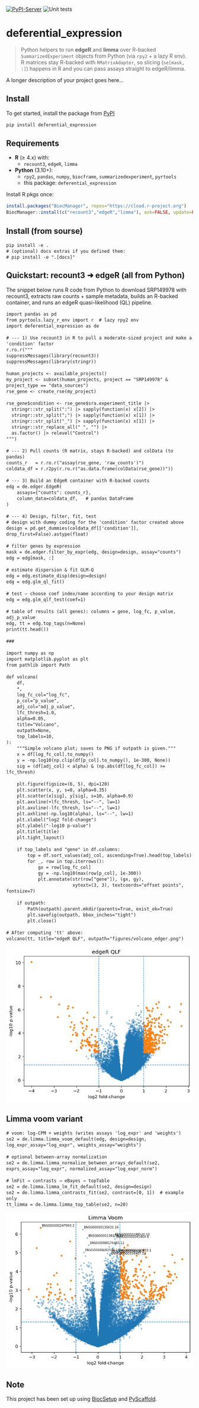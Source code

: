 [![PyPI-Server](https://img.shields.io/pypi/v/deferential_expression.svg)](https://pypi.org/project/deferential_expression/)
![Unit tests](https://github.com/YOUR_ORG_OR_USERNAME/deferential_expression/actions/workflows/run-tests.yml/badge.svg)

# deferential_expression

> Python helpers to run **edgeR** and **limma** over R-backed `SummarizedExperiment` objects from Python (via `rpy2` + a lazy R env).  
R matrices stay R-backed with `RMatrixAdapter`, so slicing (`se[mask, :]`) happens in R and you can pass assays straight to edgeR/limma.


A longer description of your project goes here...

## Install

To get started, install the package from [PyPI](https://pypi.org/project/deferential_expression/)

```bash
pip install deferential_expression
```

<!-- biocsetup-notes -->

## Requirements

- **R** (≥ 4.x) with:
  - `recount3`, `edgeR`, `limma`
- **Python** (3.10+):
  - `rpy2`, `pandas`, `numpy`, `biocframe`, `summarizedexperiment`, `pyrtools`
  - this package: `deferential_expression`

Install R pkgs once:

```r
install.packages("BiocManager", repos="https://cloud.r-project.org")
BiocManager::install(c("recount3","edgeR","limma"), ask=FALSE, update=FALSE)
```
## Install (from sourse)
```
pip install -e .
# (optional) docs extras if you defined them:
# pip install -e ".[docs]"
```

## Quickstart: recount3 ➜ edgeR (all from Python)
The snippet below runs R code from Python to download SRP149978 with recount3, extracts raw counts + sample metadata, builds an R-backed container, and runs an edgeR quasi-likelihood (QL) pipeline.
```
import pandas as pd
from pyrtools.lazy_r_env import r  # lazy rpy2 env
import deferential_expression as de

# --- 1) Use recount3 in R to pull a moderate-sized project and make a 'condition' factor
r.ro.r("""
suppressMessages(library(recount3))
suppressMessages(library(stringr))

human_projects <- available_projects()
my_project <- subset(human_projects, project == "SRP149978" & project_type == "data_sources")
rse_gene <- create_rse(my_project)

rse_gene$condition <- rse_gene$sra.experiment_title |>
  stringr::str_split(":") |> sapply(function(x) x[2]) |>
  stringr::str_split(";") |> sapply(function(x) x[1]) |>
  stringr::str_split("_") |> sapply(function(x) x[1]) |>
  stringr::str_replace_all(" ", "") |>
  as.factor() |> relevel("Control")
""")

# --- 2) Pull counts (R matrix, stays R-backed) and colData (to pandas)
counts_r   = r.ro.r("assay(rse_gene, 'raw_counts')")
coldata_df = r.r2py(r.ro.r("as.data.frame(colData(rse_gene))"))

# --- 3) Build an EdgeR container with R-backed counts
edg = de.edger.EdgeR(
    assays={"counts": counts_r},
    column_data=coldata_df,   # pandas DataFrame
)

# --- 4) Design, filter, fit, test
# design with dummy coding for the 'condition' factor created above
design = pd.get_dummies(coldata_df[['condition']], drop_first=False).astype(float)

# filter genes by expression
mask = de.edger.filter_by_expr(edg, design=design, assay="counts")
edg = edg[mask, :]

# estimate dispersion & fit GLM-Q
edg = edg.estimate_disp(design=design)
edg = edg.glm_ql_fit()

# test — choose coef index/name according to your design matrix
edg = edg.glm_qlf_test(coef=1)

# table of results (all genes): columns = gene, log_fc, p_value, adj_p_value
edg, tt = edg.top_tags(n=None)
print(tt.head())

###

import numpy as np
import matplotlib.pyplot as plt
from pathlib import Path

def volcano(
    df,
    *,
    log_fc_col="log_fc",
    p_col="p_value",
    adj_col="adj_p_value",
    lfc_thresh=1.0,
    alpha=0.05,
    title="Volcano",
    outpath=None,
    top_labels=10,
):
    """Simple volcano plot; saves to PNG if outpath is given."""
    x = df[log_fc_col].to_numpy()
    y = -np.log10(np.clip(df[p_col].to_numpy(), 1e-300, None))
    sig = (df[adj_col] < alpha) & (np.abs(df[log_fc_col]) >= lfc_thresh)

    plt.figure(figsize=(6, 5), dpi=120)
    plt.scatter(x, y, s=8, alpha=0.35)
    plt.scatter(x[sig], y[sig], s=10, alpha=0.9)
    plt.axvline(+lfc_thresh, ls="--", lw=1)
    plt.axvline(-lfc_thresh, ls="--", lw=1)
    plt.axhline(-np.log10(alpha), ls="--", lw=1)
    plt.xlabel("log2 fold-change")
    plt.ylabel("-log10 p-value")
    plt.title(title)
    plt.tight_layout()

    if top_labels and "gene" in df.columns:
        top = df.sort_values(adj_col, ascending=True).head(top_labels)
        for _, row in top.iterrows():
            gx = row[log_fc_col]
            gy = -np.log10(max(row[p_col], 1e-300))
            plt.annotate(str(row["gene"]), (gx, gy),
                         xytext=(3, 3), textcoords="offset points", fontsize=7)

    if outpath:
        Path(outpath).parent.mkdir(parents=True, exist_ok=True)
        plt.savefig(outpath, bbox_inches="tight")
        plt.close()

# After computing 'tt' above:
volcano(tt, title="edgeR QLF", outpath="figures/volcano_edger.png")
```
![edgeR volcano](figures/volcano_edger.png)


## Limma voom variant
```
# voom: log-CPM + weights (writes assays 'log_expr' and 'weights')
se2 = de.limma.limma_voom_default(edg, design=design, log_expr_assay="log_expr", weights_assay="weights")

# optional between-array normalization
se2 = de.limma.limma_normalize_between_arrays_default(se2, exprs_assay="log_expr", normalized_assay="log_expr_norm")

# lmFit → contrasts → eBayes → topTable
se2 = de.limma.limma_lm_fit_default(se2, design=design)
se2 = de.limma.limma_contrasts_fit(se2, contrast=[0, 1])  # example only
tt_limma = de.limma.limma_top_table(se2, n=20)
```
![edgeR volcano](figures/volcano_limma.png)

## Note

This project has been set up using [BiocSetup](https://github.com/biocpy/biocsetup)
and [PyScaffold](https://pyscaffold.org/).
